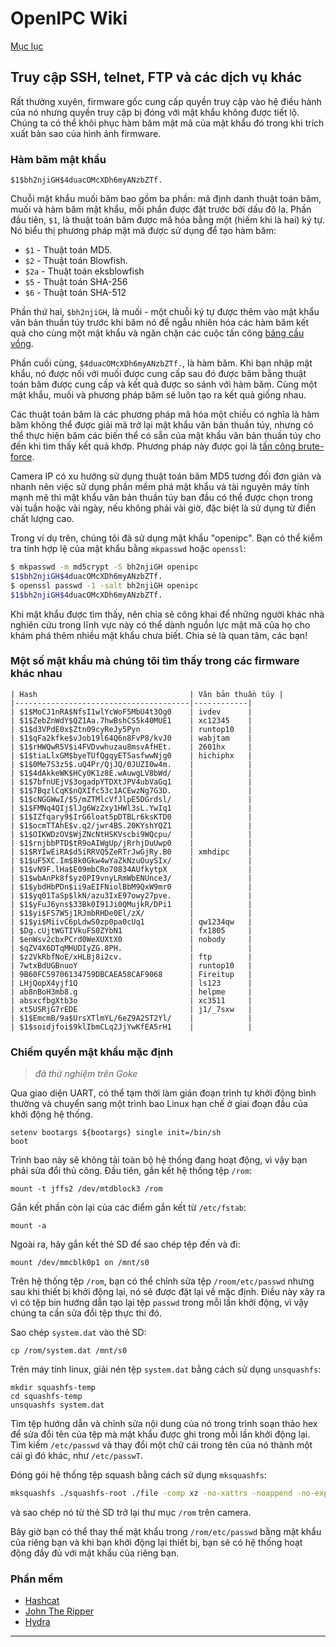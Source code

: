 # OpenIPC Wiki
[Mục lục](../README.md)

Truy cập SSH, telnet, FTP và các dịch vụ khác
---------------------------------------------

Rất thường xuyên, firmware gốc cung cấp quyền truy cập vào hệ điều hành của nó nhưng
quyền truy cập bị đóng với mật khẩu không được tiết lộ. Chúng ta có thể khôi phục hàm băm mật mã
của mật khẩu đó trong khi trích xuất bản sao của hình ảnh firmware.

### Hàm băm mật khẩu

```console
$1$bh2njiGH$4duacOMcXDh6myANzbZTf.
```

Chuỗi mật khẩu muối băm bao gồm ba phần: mã định danh thuật toán băm,
muối và hàm băm mật khẩu, mỗi phần được đặt trước bởi dấu đô la.
Phần đầu tiên, `$1`, là thuật toán băm được mã hóa bằng một (hiếm khi là hai)
ký tự. Nó biểu thị phương pháp mật mã được sử dụng để tạo hàm băm:

- `$1` - Thuật toán MD5.
- `$2` - Thuật toán Blowfish.
- `$2a` - Thuật toán eksblowfish
- `$5` - Thuật toán SHA-256
- `$6` - Thuật toán SHA-512

Phần thứ hai, `$bh2njiGH`, là muối - một chuỗi ký tự được thêm vào
mật khẩu văn bản thuần túy trước khi băm nó để ngẫu nhiên hóa các hàm băm kết quả
cho cùng một mật khẩu và ngăn chặn các cuộc tấn công [bảng cầu vồng][1].

Phần cuối cùng, `$4duacOMcXDh6myANzbZTf.`, là hàm băm. Khi bạn nhập
mật khẩu, nó được nối với muối được cung cấp sau đó được băm bằng
thuật toán băm được cung cấp và kết quả được so sánh với hàm băm.
Cùng một mật khẩu, muối và phương pháp băm sẽ luôn tạo ra kết quả giống nhau.

Các thuật toán băm là các phương pháp mã hóa một chiều có nghĩa là hàm băm không thể
được giải mã trở lại mật khẩu văn bản thuần túy, nhưng có thể thực hiện băm
các biến thể có sẵn của mật khẩu văn bản thuần túy cho đến khi tìm thấy kết quả khớp.
Phương pháp này được gọi là [tấn công brute-force][2].

Camera IP có xu hướng sử dụng thuật toán băm MD5 tương đối đơn giản và nhanh
nên việc sử dụng phần mềm phá mật khẩu và tài nguyên máy tính mạnh mẽ thì
mật khẩu văn bản thuần túy ban đầu có thể được chọn trong vài tuần hoặc vài ngày, nếu không
phải vài giờ, đặc biệt là sử dụng từ điển chất lượng cao.

Trong ví dụ trên, chúng tôi đã sử dụng mật khẩu "openipc". Bạn có thể kiểm tra tính hợp lệ của
mật khẩu bằng `mkpasswd` hoặc `openssl`:

```bash
$ mkpasswd -m md5crypt -S bh2njiGH openipc
$1$bh2njiGH$4duacOMcXDh6myANzbZTf.
$ openssl passwd -1 -salt bh2njiGH openipc
$1$bh2njiGH$4duacOMcXDh6myANzbZTf.
```

Khi mật khẩu được tìm thấy, nên chia sẻ công khai để những người khác
nhà nghiên cứu trong lĩnh vực này có thể dành nguồn lực mật mã của họ cho
khám phá thêm nhiều mật khẩu chưa biết. Chia sẻ là quan tâm, các bạn!

### Một số mật khẩu mà chúng tôi tìm thấy trong các firmware khác nhau

```
| Hash                                  | Văn bản thuần túy |
|---------------------------------------|------------|
| $1$MoCJ1nRA$NfsI1wlYcWoF5MbU4t3Og0    | ivdev      |
| $1$ZebZnWdY$QZ1Aa.7hwBshCS5k40MUE1    | xc12345    |
| $1$d3VPdE0x$Ztn09cyReJy5Pyn           | runtop10   |
| $1$qFa2kfke$vJob19l64Q6n8FvP8/kvJ0    | wabjtam    |
| $1$rHWQwR5V$i4FVDvwhuzau8msvAfHEt.    | 2601hx     |
| $1$tiaLlxGM$byeTUfQgqyET5asfwwNjg0    | hichiphx   |
| $1$0Me7S3z5$.uQ4Pr/QjJQ/0JUZI0w4m.    |            |
| $1$4dAkkeWK$HCy0K1z8E.wAuwgLV8bWd/    |            |
| $1$7bfnUEjV$3ogadpYTDXtJPV4ubVaGq1    |            |
| $1$7BqzlCqK$nQXIfc53c1ACEwzNg7G3D.    |            |
| $1$cNGGWwI/$5/mZTMlcVfJlpE5DGrdsl/    |            |
| $1$FMNq4QIj$lJg6WzZxy1HWl3sL.YwIq1    |            |
| $1$IZfqary9$IrG6loat5pDTBLr6ksKTD0    |            |
| $1$ocmTTAhE$v.q2/jwr4BS.20KYshYQZ1    |            |
| $1$OIKWDzOV$WjZNcNtHSKVscbi9WQcpu/    |            |
| $1$rnjbbPTD$tR9oAIWgUp/jRrhjDuUwp0    |            |
| $1$RYIwEiRA$d5iRRVQ5ZeRTrJwGjRy.B0    | xmhdipc    |
| $1$uF5XC.Im$8k0Gkw4wYaZkNzuOuySIx/    |            |
| $1$vN9F.lHa$E09mbCRo70834AUfkytpX     |            |
| $1$wbAnPk8f$yz0PI9vnyLRmWbENUnce3/    |            |
| $1$ybdHbPDn$ii9aEIFNiolBbM9QxW9mr0    |            |
| $1$yq01TaSp$lkN/azu3IxE97owy27pve.    |            |
| $1$yFuJ6yns$33Bk0I91Ji0QMujkR/DPi1    |            |
| $1$yi$FS7W5j1RJmbRHDe0El/zX/          |            |
| $1$yi$MiivC6pLdwS0zp0pa0cUq1          | qw1234qw   |
| $Dg.cUjtWGTIVkuFS0ZYbN1               | fx1805     |
| $enWsv2cbxPCrd0WeXUXtX0               | nobody     |
| $qZV4X6DTqMHUDIyZG.8PH.               |            |
| $z2VkRbfNoE/xHLBj8i2cv.               | ftp        |
| 7wtxBdUGBnuoY                         | runtop10   |
| 9B60FC59706134759DBCAEA58CAF9068      | Fireitup   |
| LHjQopX4yjf1Q                         | ls123      |
| ab8nBoH3mb8.g                         | helpme     |
| absxcfbgXtb3o                         | xc3511     |
| xt5USRjG7rEDE                         | j1/_7sxw   |
| $1$EmcmB/9a$UrsXTlmYL/6eZ9A2ST2Yl/    |            |
| $1$soidjfoi$9klIbmCLq2JjYwKfEA5rH1    |            |
```

### Chiếm quyền mật khẩu mặc định
> _đã thử nghiệm trên Goke_

Qua giao diện UART, có thể tạm thời làm gián đoạn trình tự khởi động bình thường
và chuyển sang một trình bao Linux hạn chế ở giai đoạn đầu của
khởi động hệ thống.
```
setenv bootargs ${bootargs} single init=/bin/sh
boot
```
Trình bao này sẽ không tải toàn bộ hệ thống đang hoạt động, vì vậy bạn phải sửa đổi thủ công.
Đầu tiên, gắn kết hệ thống tệp `/rom`:
```
mount -t jffs2 /dev/mtdblock3 /rom
```
Gắn kết phần còn lại của các điểm gắn kết từ `/etc/fstab`:
```
mount -a
```
Ngoài ra, hãy gắn kết thẻ SD để sao chép tệp đến và đi:
```
mount /dev/mmcblk0p1 on /mnt/s0
```
Trên hệ thống tệp `/rom`, bạn có thể chỉnh sửa tệp `/room/etc/passwd` nhưng sau khi
thiết bị khởi động lại, nó sẽ được đặt lại về mặc định. Điều này xảy ra vì có
tệp bin hướng dẫn tạo lại tệp `passwd` trong mỗi lần khởi động, vì vậy chúng ta cần sửa đổi
tệp thực thi đó.

Sao chép `system.dat` vào thẻ SD:
```
cp /rom/system.dat /mnt/s0
```
Trên máy tính linux, giải nén tệp `system.dat` bằng cách sử dụng `unsquashfs`:
```
mkdir squashfs-temp
cd squashfs-temp
unsquashfs system.dat
```
Tìm tệp hướng dẫn và chỉnh sửa nội dung của nó trong trình soạn thảo hex để sửa đổi tên của
tệp mà mật khẩu được ghi trong mỗi lần khởi động lại. Tìm kiếm `/etc/passwd` và
thay đổi một chữ cái trong tên của nó thành một cái gì đó khác, như `/etc/passwT`.

Đóng gói hệ thống tệp squash bằng cách sử dụng `mksquashfs`:

```bash
mksquashfs ./squashfs-root ./file -comp xz -no-xattrs -noappend -no-exports -all-root -quiet -b 131072
```
và sao chép nó từ thẻ SD trở lại thư mục `/rom` trên camera.

Bây giờ bạn có thể thay thế mật khẩu trong `/rom/etc/passwd` bằng mật khẩu của riêng bạn và khi
bạn khởi động lại thiết bị, bạn sẽ có hệ thống hoạt động đầy đủ với mật khẩu của riêng bạn.


### Phần mềm

- [Hashcat](https://hashcat.net/)
- [John The Ripper](https://www.openwall.com/john/)
- [Hydra](https://github.com/vanhauser-thc/thc-hydra)

[1]: https://en.wikipedia.org/wiki/Rainbow_table
[2]: https://en.wikipedia.org/wiki/Brute-force_attack


---------------------------------------------------


